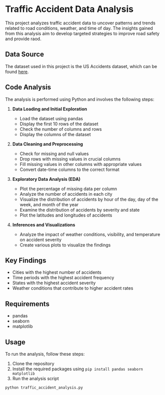 # Traffic Accident Data Analysis

This project analyzes traffic accident data to uncover patterns and trends related to road conditions, weather, and time of day. The insights gained from this analysis aim to develop targeted strategies to improve road safety and provide raod.

## Data Source

The dataset used in this project is the US Accidents dataset, which can be found [here](https://www.kaggle.com/sobhanmoosavi/us-accidents).

## Code Analysis

The analysis is performed using Python and involves the following steps:

1. **Data Loading and Initial Exploration**
    - Load the dataset using pandas
    - Display the first 10 rows of the dataset
    - Check the number of columns and rows
    - Display the columns of the dataset

2. **Data Cleaning and Preprocessing**
    - Check for missing and null values
    - Drop rows with missing values in crucial columns
    - Fill missing values in other columns with appropriate values
    - Convert date-time columns to the correct format

3. **Exploratory Data Analysis (EDA)**
    - Plot the percentage of missing data per column
    - Analyze the number of accidents in each city
    - Visualize the distribution of accidents by hour of the day, day of the week, and month of the year
    - Examine the distribution of accidents by severity and state
    - Plot the latitudes and longitudes of accidents

4. **Inferences and Visualizations**
    - Analyze the impact of weather conditions, visibility, and temperature on accident severity
    - Create various plots to visualize the findings

## Key Findings

- Cities with the highest number of accidents
- Time periods with the highest accident frequency
- States with the highest accident severity
- Weather conditions that contribute to higher accident rates

## Requirements

- pandas
- seaborn
- matplotlib

## Usage

To run the analysis, follow these steps:

1. Clone the repository
2. Install the required packages using `pip install pandas seaborn matplotlib`
3. Run the analysis script

```python
python traffic_accident_analysis.py
